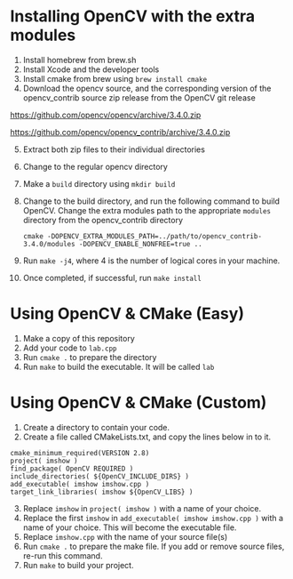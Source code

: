 # Installing OpenCV with the extra modules

1. Install homebrew from brew.sh
2. Install Xcode and the developer tools
3. Install cmake from brew using `brew install cmake`
4. Download the opencv source, and the corresponding version of the opencv_contrib source zip release from the OpenCV git release

https://github.com/opencv/opencv/archive/3.4.0.zip

https://github.com/opencv/opencv_contrib/archive/3.4.0.zip

5. Extract both zip files to their individual directories
6. Change to the regular opencv directory
7. Make a `build` directory using `mkdir build`
8. Change to the build directory, and run the following command to build OpenCV. Change the extra modules path to the appropriate `modules` directory from the opencv_contrib directory

   `cmake -DOPENCV_EXTRA_MODULES_PATH=../path/to/opencv_contrib-3.4.0/modules -DOPENCV_ENABLE_NONFREE=true ..`

9. Run `make -j4`, where 4 is the number of logical cores in your machine.
10. Once completed, if successful, run `make install`

# Using OpenCV & CMake (Easy)

1. Make a copy of this repository
2. Add your code to `lab.cpp`
3. Run `cmake .` to prepare the directory
4. Run `make` to build the executable. It will be called `lab`

# Using OpenCV & CMake (Custom)

1. Create a directory to contain your code.
2. Create a file called CMakeLists.txt, and copy the lines below in to it.

```
cmake_minimum_required(VERSION 2.8)
project( imshow )
find_package( OpenCV REQUIRED )
include_directories( ${OpenCV_INCLUDE_DIRS} )
add_executable( imshow imshow.cpp )
target_link_libraries( imshow ${OpenCV_LIBS} )
```

3. Replace `imshow` in `project( imshow )` with a name of your choice.
4. Replace the first `imshow` in  `add_executable( imshow imshow.cpp )` with a name of your choice. This will become the executable file.
5. Replace `imshow.cpp` with the name of your source file(s)
6. Run `cmake .` to prepare the make file. If you add or remove source files, re-run this command.
7. Run `make` to build your project.

